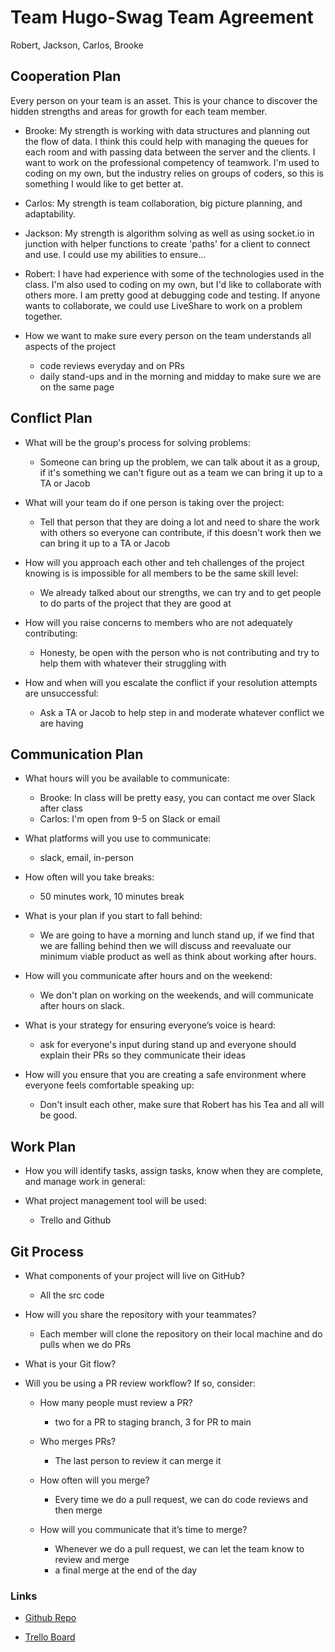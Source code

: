 # Team Hugo-Swag Team Agreement

Robert, Jackson, Carlos, Brooke

## Cooperation Plan
Every person on your team is an asset. This is your chance to discover the hidden strengths and areas for growth for each team member.
- Brooke: My strength is working with data structures and planning out the flow of data. I think this could help with managing the queues for each room and with passing data between the server and the clients. I want to work on the professional competency of teamwork. I'm used to coding on my own, but the industry relies on groups of coders, so this is something I would like to get better at.

- Carlos: My strength is team collaboration, big picture planning, and adaptability.

- Jackson: My strength is algorithm solving as well as using socket.io in junction with helper functions to create 'paths' for a client to connect and use. I could use my abilities to ensure...

- Robert: I have had experience with some of the technologies used in the class. I'm also used to coding on my own, but I'd like to collaborate with others more. I am pretty good at debugging code and testing. If anyone wants to collaborate, we could use LiveShare to work on a problem together.

- How we want to make sure every person on the team understands all aspects of the project
    - code reviews everyday and on PRs
    - daily stand-ups and in the morning and midday to make sure we are on the same page

## Conflict Plan
- What will be the group's process for solving problems:
  - Someone can bring up the problem, we can talk about it as a group, if it's something we can't figure out as a team we can bring it up to a TA or Jacob
  
- What will your team do if one person is taking over the project:
  - Tell that person that they are doing a lot and need to share the work with others so everyone can contribute, if this doesn't work then we can bring it up to a TA or Jacob

- How will you approach each other and teh challenges of the project knowing is is impossible for all members to be the same skill level:
  - We already talked about our strengths, we can try and to get people to do parts of the project that they are good at

- How will you raise concerns to members who are not adequately contributing:
  - Honesty, be open with the person who is not contributing and try to help them with whatever their struggling with

- How and when will you escalate the conflict if your resolution attempts are unsuccessful:
  - Ask a TA or Jacob to help step in and moderate whatever conflict we are having


## Communication Plan
- What hours will you be available to communicate:
  - Brooke: In class will be pretty easy, you can contact me over Slack after class
  - Carlos: I'm open from 9-5 on Slack or email
  
- What platforms will you use to communicate:
    - slack, email, in-person

- How often will you take breaks:
    - 50 minutes work, 10 minutes break    

- What is your plan if you start to fall behind:
    - We are going to have a morning and lunch stand up, if we find that we are falling behind then we will discuss and reevaluate our minimum viable product as well as think about working after hours.

- How will you communicate after hours and on the weekend: 
    - We don't plan on working on the weekends, and will communicate after hours on slack.

- What is your strategy for ensuring everyone’s voice is heard:
    - ask for everyone's input during stand up and everyone should explain their PRs so they communicate their ideas

- How will you ensure that you are creating a safe environment where everyone feels comfortable speaking up:
  - Don't insult each other, make sure that Robert has his Tea and all will be good.

## Work Plan
- How you will identify tasks, assign tasks, know when they are complete, and manage work in general: 

- What project management tool will be used:
  - Trello and Github

## Git Process
- What components of your project will live on GitHub?
  - All the src code

- How will you share the repository with your teammates?
  - Each member will clone the repository on their local machine and do pulls when we do PRs

- What is your Git flow?

- Will you be using a PR review workflow? If so, consider:

  - How many people must review a PR?
    - two for a PR to staging branch, 3 for PR to main
  
  - Who merges PRs?
    - The last person to review it can merge it

  - How often will you merge?
    - Every time we do a pull request, we can do code reviews and then merge

  - How will you communicate that it’s time to merge?
    - Whenever we do a pull request, we can let the team know to review and merge
    - a final merge at the end of the day

### Links
- [Github Repo](https://github.com/hugo-swag/jukebox-server)

- [Trello Board](https://trello.com/b/MZk5Ztu1/jukebox)
